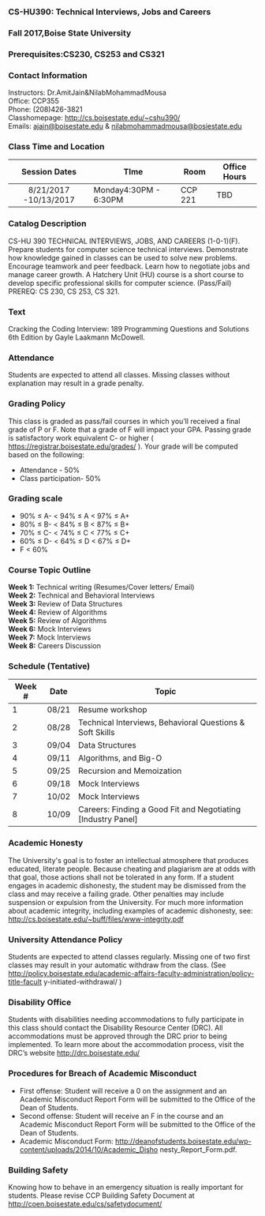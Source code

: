 ### CS-HU390: Technical Interviews, Jobs and Careers
### Fall 2017,Boise State University
### Prerequisites:CS230, CS253 and CS321


### Contact Information 

Instructors: Dr.AmitJain&NilabMohammadMousa  
Office: CCP355   
Phone: (208)426-3821   
Classhomepage: http://cs.boisestate.edu/~cshu390/   
Emails: ajain@boisestate.edu & nilabmohammadmousa@bosiestate.edu   

### Class Time and Location
|     Session Dates     | TIme                  | Room    | Office Hours |
|:---------------------:|-----------------------|---------|--------------|
| 8/21/2017 -10/13/2017 | Monday4:30PM - 6:30PM | CCP 221 | TBD          |

### Catalog Description 
CS-HU 390 TECHNICAL INTERVIEWS, JOBS, AND CAREERS (1-0-1)(F). Prepare students
for computer science technical interviews. Demonstrate how knowledge gained in
classes can be used to solve new problems. Encourage teamwork and peer feedback.
Learn how to negotiate jobs and manage career growth. A Hatchery Unit (HU) course
is a short course to develop specific professional skills for computer science.
(Pass/Fail) PREREQ: CS 230, CS 253, CS 321.


### Text 
Cracking the Coding Interview: 189 Programming Questions and Solutions 6th Edition by
Gayle Laakmann McDowell.


### Attendance 
Students are expected to attend all classes. Missing classes without explanation may
result in a grade penalty.


### Grading Policy 
This class is graded as pass/fail courses in which you’ll received a final grade of P or F. Note that a grade of F will impact your GPA. Passing grade is satisfactory work equivalent C- or higher ( https://registrar.boisestate.edu/grades/ ). Your grade will be computed based on the following:
* Attendance - 50%
* Class participation- 50%

### Grading scale
* 90% ≤ A- < 94% ≤ A < 97% ≤ A+
* 80% ≤ B- < 84% ≤ B < 87% ≤ B+
* 70% ≤ C- < 74% ≤ C < 77% ≤ C+
* 60% ≤ D- < 64% ≤ D < 67% ≤ D+
* F < 60%

### Course Topic Outline
**Week 1:** Technical writing (Resumes/Cover letters/ Email)  
**Week 2:** Technical and Behavioral Interviews  
**Week 3:** Review of Data Structures  
**Week 4:** Review of Algorithms  
**Week 5:** Review of Algorithms  
**Week 6:** Mock Interviews  
**Week 7:** Mock Interviews  
**Week 8:** Careers Discussion  

### Schedule (Tentative)
| Week # | Date  | Topic                                                        |
|--------|-------|--------------------------------------------------------------|
| 1      | 08/21 | Resume workshop                                              |
| 2      | 08/28 | Technical Interviews, Behavioral Questions & Soft Skills     |
| 3      | 09/04 | Data Structures                                              |
| 4      | 09/11 | Algorithms, and Big-O                                        |
| 5      | 09/25 | Recursion and Memoization                                    |
| 6      | 09/18 | Mock Interviews                                              |
| 7      | 10/02 | Mock Interviews                                              |
| 8      | 10/09 | Careers: Finding a Good Fit and Negotiating [Industry Panel] |

### Academic Honesty
The University's goal is to foster an intellectual atmosphere that produces educated,
literate people. Because cheating and plagiarism are at odds with that goal, those
actions shall not be tolerated in any form. If a student engages in academic
dishonesty, the student may be dismissed from the class and may receive a failing
grade. Other penalties may include suspension or expulsion from the University. For
much more information about academic integrity, including examples of academic
dishonesty, see: http://cs.boisestate.edu/~buff/files/www-integrity.pdf

### University Attendance Policy
Students are expected to attend classes regularly. Missing one of two first classes
may result in your automatic withdraw from the class. (See
http://policy.boisestate.edu/academic-affairs-faculty-administration/policy-title-facult
y-initiated-withdrawal/ )

### Disability Office
Students with disabilities needing accommodations to fully participate in this class
should contact the Disability Resource Center (DRC). All accommodations must be
approved through the DRC prior to being implemented. To learn more about the
accommodation process, visit the DRC’s website http://drc.boisestate.edu/

### Procedures for Breach of Academic Misconduct
* First offense: Student will receive a 0 on the assignment and an Academic
Misconduct Report Form will be submitted to the Office of the Dean of Students.
* Second offense: Student will receive an F in the course and an Academic
Misconduct Report Form will be submitted to the Office of the Dean of Students.
* Academic Misconduct Form:
http://deanofstudents.boisestate.edu/wp-content/uploads/2014/10/Academic_Disho
nesty_Report_Form.pdf.  

### Building Safety
Knowing how to behave in an emergency situation is really important for students.
Please revise CCP Building Safety Document at
http://coen.boisestate.edu/cs/safetydocument/


